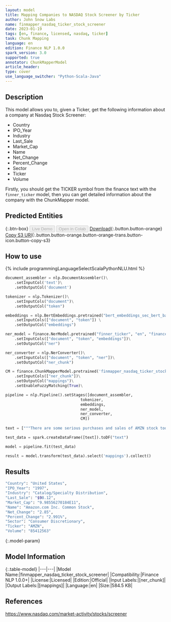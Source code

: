 ```yaml
---
layout: model
title: Mapping Companies to NASDAQ Stock Screener by Ticker
author: John Snow Labs
name: finmapper_nasdaq_ticker_stock_screener
date: 2023-01-19
tags: [en, finance, licensed, nasdaq, ticker]
task: Chunk Mapping
language: en
edition: Finance NLP 1.0.0
spark_version: 3.0
supported: true
annotator: ChunkMapperModel
article_header:
type: cover
use_language_switcher: "Python-Scala-Java"
---
```


## Description

This model allows you to, given a Ticker, get the following information about a company at Nasdaq Stock Screener:

 - Country
 - IPO_Year
 - Industry
 - Last_Sale
 - Market_Cap
 - Name
 - Net_Change
 - Percent_Change
 - Sector
 - Ticker
 - Volume

Firstly, you should get the TICKER symbol from the finance text with the `finner_ticker` model, then you can get detailed information about the company with the ChunkMapper model.

## Predicted Entities



{:.btn-box}
<button class="button button-orange" disabled>Live Demo</button>
<button class="button button-orange" disabled>Open in Colab</button>
[Download](https://s3.amazonaws.com/auxdata.johnsnowlabs.com/finance/models/finmapper_nasdaq_ticker_stock_screener_en_1.0.0_3.0_1674157233652.zip){:.button.button-orange}
[Copy S3 URI](s3://auxdata.johnsnowlabs.com/finance/models/finmapper_nasdaq_ticker_stock_screener_en_1.0.0_3.0_1674157233652.zip){:.button.button-orange.button-orange-trans.button-icon.button-copy-s3}

## How to use



<div class="tabs-box" markdown="1">
{% include programmingLanguageSelectScalaPythonNLU.html %}

```python
document_assembler = nlp.DocumentAssembler()\
    .setInputCol('text')\
    .setOutputCol('document')

tokenizer = nlp.Tokenizer()\
    .setInputCols("document")\
    .setOutputCol("token")

embeddings = nlp.BertEmbeddings.pretrained("bert_embeddings_sec_bert_base","en") \
    .setInputCols(["document", "token"]) \
    .setOutputCol("embeddings")

ner_model = finance.NerModel.pretrained("finner_ticker", "en", "finance/models")\
    .setInputCols(["document", "token", "embeddings"])\
    .setOutputCol("ner")

ner_converter = nlp.NerConverter()\
    .setInputCols(["document", "token", "ner"])\
    .setOutputCol("ner_chunk")

CM = finance.ChunkMapperModel.pretrained('finmapper_nasdaq_ticker_stock_screener', 'en', 'finance/models')\
    .setInputCols(["ner_chunk"])\
    .setOutputCol("mappings")\
    .setEnableFuzzyMatching(True)\

pipeline = nlp.Pipeline().setStages([document_assembler,
                                 tokenizer, 
                                 embeddings,
                                 ner_model, 
                                 ner_converter, 
                                 CM])
                                 
text = ["""There are some serious purchases and sales of AMZN stock today."""]

test_data = spark.createDataFrame([text]).toDF("text")

model = pipeline.fit(test_data)

result = model.transform(test_data).select('mappings').collect()
```

</div>

## Results

```bash
"Country": "United States",
"IPO_Year": "1997",
"Industry": "Catalog/Specialty Distribution",
"Last_Sale": "$98.12",
"Market_Cap": "9.98556270184E11",
"Name": "Amazon.com Inc. Common Stock",
"Net_Change": "2.85",
"Percent_Change": "2.991%",
"Sector": "Consumer Discretionary",
"Ticker": "AMZN",
"Volume": "85412563"
```

{:.model-param}
## Model Information

{:.table-model}
|---|---|
|Model Name:|finmapper_nasdaq_ticker_stock_screener|
|Compatibility:|Finance NLP 1.0.0+|
|License:|Licensed|
|Edition:|Official|
|Input Labels:|[ner_chunk]|
|Output Labels:|[mappings]|
|Language:|en|
|Size:|584.5 KB|

## References

https://www.nasdaq.com/market-activity/stocks/screener
